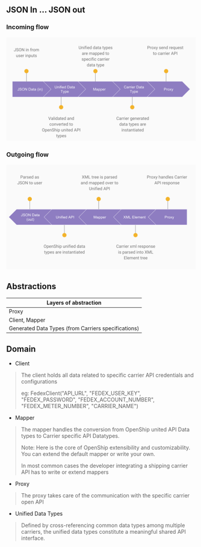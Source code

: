 ## JSON In ... JSON out

### Incoming flow

![Incoming flow](assets/images/architecture_1.png)

### Outgoing flow

![Outgoing flow](assets/images/architecture_2.png)

## Abstractions

Layers of abstraction |
--- |
Proxy |
Client, Mapper |
Generated Data Types (from Carriers specifications) |

## Domain

* Client
> The client holds all data related to specific carrier API credentials and configurations
>
> eg: FedexClient("API_URL", "FEDEX_USER_KEY", "FEDEX_PASSWORD", "FEDEX_ACCOUNT_NUMBER", "FEDEX_METER_NUMBER", "CARRIER_NAME")

* Mapper
> The mapper handles the conversion from OpenShip united API Data types to Carrier specific API Datatypes.
>
> Note: Here is the core of OpenShip extensibility and customizability. You can extend the default mapper or write your own.
>
> In most common cases the developer integrating a shipping carrier API has to write or extend mappers

* Proxy
> The proxy takes care of the communication with the specific carrier open API

* Unified Data Types
> Defined by cross-referencing common data types among multiple carriers, the unified data types constitute a meaningful shared API interface.